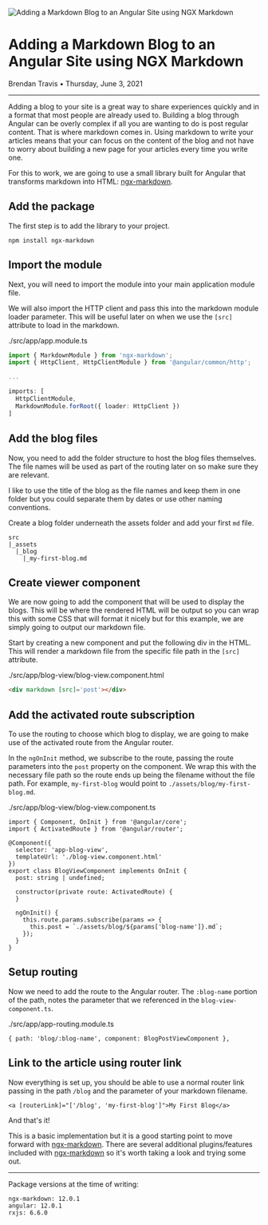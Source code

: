 ![Adding a Markdown Blog to an Angular Site using NGX Markdown](assets/images/blog/adding-a-markdown-blog-to-an-angular-site-using-ngx-markdown_700x394.jpg "Adding a Markdown Blog to an Angular Site using NGX Markdown")
# Adding a Markdown Blog to an Angular Site using NGX Markdown
Brendan Travis • Thursday, June 3, 2021

---
Adding a blog to your site is a great way to share experiences quickly and in a
format that most people are already used to. Building a blog through Angular
can be overly complex if all you are wanting to do is post regular content.
That is where markdown comes in. Using markdown to write your articles means
that your can focus on the content of the blog and not have to worry about
building a new page for your articles every time you write one.

For this to work, we are going to use a small library built for Angular that transforms
markdown into HTML: [ngx-markdown](https://www.npmjs.com/package/ngx-markdown).

## Add the package
The first step is to add the library to your project.

<p class='pre-filepath'></p>

```
npm install ngx-markdown
```

## Import the module
Next, you will need to import the module into your main application module file.

We will also import the HTTP client and pass this into the markdown module loader parameter.
This will be useful later on when we use the `[src]` attribute to load in the markdown.

<p class='pre-filepath'>./src/app/app.module.ts</p>

```typescript
import { MarkdownModule } from 'ngx-markdown';
import { HttpClient, HttpClientModule } from '@angular/common/http';

...

imports: [
  HttpClientModule,
  MarkdownModule.forRoot({ loader: HttpClient })
]
```

## Add the blog files
Now, you need to add the folder structure to host the blog files themselves.
The file names will be used as part of the routing later on so make sure they
are relevant.

I like to use the title of the blog as the file names and keep them in one
folder but you could separate them by dates or use other naming conventions.

Create a blog folder underneath the assets folder and add your first `md` file.

<p class='pre-filepath'></p>

```
src
|_assets
  |_blog
    |_my-first-blog.md

```

## Create viewer component

We are now going to add the component that will be used to display the blogs.
This will be where the rendered HTML will be output so you can wrap this with some
CSS that will format it nicely but for this example, we are simply going to output
our markdown file.

Start by creating a new component and put the following div in the HTML.
This will render a markdown file from the specific file path in the `[src]` attribute.

<p class='pre-filepath'>./src/app/blog-view/blog-view.component.html</p>

```html
<div markdown [src]='post'></div>
```

## Add the activated route subscription

To use the routing to choose which blog to display, we are going to make use
of the activated route from the Angular router.

In the `ngOnInit` method, we subscribe to the route, passing the route parameters into
the `post` property on the component. We wrap this with the necessary file path so
the route ends up being the filename without the file path. For example, `my-first-blog`
would point to `./assets/blog/my-first-blog.md`.

<p class='pre-filepath'>./src/app/blog-view/blog-view.component.ts</p>

```
import { Component, OnInit } from '@angular/core';
import { ActivatedRoute } from '@angular/router';

@Component({
  selector: 'app-blog-view',
  templateUrl: './blog-view.component.html'
})
export class BlogViewComponent implements OnInit {
  post: string | undefined;

  constructor(private route: ActivatedRoute) {
  }

  ngOnInit() {
    this.route.params.subscribe(params => {
      this.post = `./assets/blog/${params['blog-name']}.md`;
    });
  }
}
```

## Setup routing

Now we need to add the route to the Angular router.
The `:blog-name` portion of the path, notes the parameter that we referenced
in the `blog-view-component.ts`.

<p class='pre-filepath'>./src/app/app-routing.module.ts</p>

```
{ path: 'blog/:blog-name', component: BlogPostViewComponent },
```


## Link to the article using router link

Now everything is set up, you should be able to use a normal router link
passing in the path `/blog` and the parameter of your markdown filename.

<p class='pre-filepath'></p>

```
<a [routerLink]="['/blog', 'my-first-blog']">My First Blog</a>
```

And that's it!

This is a basic implementation but it is a good starting point to move forward
with [ngx-markdown](https://www.npmjs.com/package/ngx-markdown). There are several additional plugins/features included with [ngx-markdown](https://www.npmjs.com/package/ngx-markdown)
so it's worth taking a look and trying some out.

---

Package versions at the time of writing:

<p class='pre-filepath'></p>

```
ngx-markdown: 12.0.1
angular: 12.0.1
rxjs: 6.6.0
```
